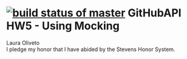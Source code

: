 [![build status of master](https://travis-ci.org/loliveto/GitHubApi567.svg?branch=master)](https://travis-ci.org/loliveto/GitHubApi567)
GitHubAPI HW5 - Using Mocking
======
Laura Oliveto<br />
I pledge my honor that I have abided by the Stevens Honor System.